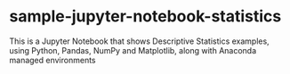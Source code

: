 # sample-jupyter-notebook-statistics
This is a Jupyter Notebook that shows Descriptive Statistics examples, using Python, Pandas, NumPy and Matplotlib, along with Anaconda managed environments
